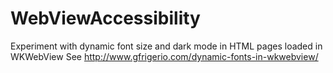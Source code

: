 # WebViewAccessibility
Experiment with dynamic font size and dark mode in HTML pages loaded in WKWebView
See http://www.gfrigerio.com/dynamic-fonts-in-wkwebview/

